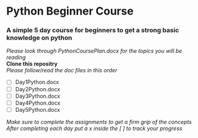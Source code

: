 # Python Beginner Course
### A simple 5 day course for beginners to get a strong basic knowledge on python ###
_Please look through PythonCoursePlan.docx for the topics you will be reading_
<br>
__Clone this repositry__
<br><i>Please follow/read the doc files in this order</i>

- [ ] Day1Python.docx
- [ ] Day2Python.docx
- [ ] Day3Python.docx
- [ ] Day4Python.docx
- [ ] Day5Python.docx

*Make sure to complete the assignments to get a firm grip of the concepts* </br>
_After completing each day put a x inside the [ ] to track your progress_

